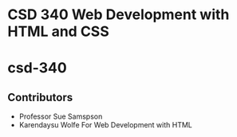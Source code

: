 # CSD 340 Web Development with HTML and CSS
# csd-340
## Contributors
* Professor Sue Samspson
* Karendaysu Wolfe
For Web Development with HTML
